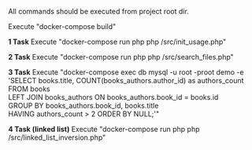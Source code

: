 All commands should be executed from project root dir.

Execute "docker-compose build"

**1 Task**
Execute "docker-compose run php php /src/init_usage.php"

**2 Task**
Execute "docker-compose run php php /src/search_files.php"

**3 Task**
Execute "docker-compose exec db mysql -u root -proot demo -e 'SELECT books.title, COUNT(books_authors.author_id) as authors_count \
FROM books \
LEFT JOIN books_authors ON books_authors.book_id = books.id \
GROUP BY books_authors.book_id, books.title \
HAVING authors_count > 2
ORDER BY NULL;'"

**4 Task (linked list)**
Execute "docker-compose run php php /src/linked_list_inversion.php"